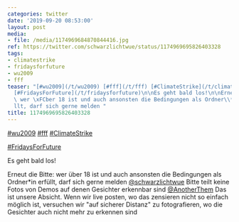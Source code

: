 ```yaml
---
categories: twitter
date: '2019-09-20 08:53:00'
layout: post
media:
- file: /media/1174969684870844416.jpg
ref: https://twitter.com/schwarzlichtwue/status/1174969695826403328
tags:
- climatestrike
- fridaysforfuture
- wu2009
- fff
teaser: "[#wu2009](/t/wu2009) [#fff](/t/fff) [#ClimateStrike](/t/climatestrike)\n\n\
  [#FridaysForFuture](/t/fridaysforfuture)\n\nEs geht bald los!\n\nErneut die Bitte:\
  \ wer \xFCber 18 ist und auch ansonsten die Bedingungen als Ordner\\*in erf\xFC\
  llt, darf sich gerne melden "
title: 1174969695826403328
---
```

[#wu2009](/t/wu2009) [#fff](/t/fff) [#ClimateStrike](/t/climatestrike)

[#FridaysForFuture](/t/fridaysforfuture)

Es geht bald los!

Erneut die Bitte: wer über 18 ist und auch ansonsten die Bedingungen als Ordner\*in erfüllt, darf sich gerne melden 
[@schwarzlichtwue](https://twitter.com/schwarzlichtwue) Bitte teilt keine Fotos von Demos auf denen Gesichter erkennbar sind
[@AnotherThem](https://twitter.com/AnotherThem) Das ist unsere Absicht. Wenn wir live posten, wo das zensieren nicht so einfach möglich ist, versuchen wir "auf sicherer Distanz" zu fotografieren, wo die Gesichter auch nicht mehr zu erkennen sind